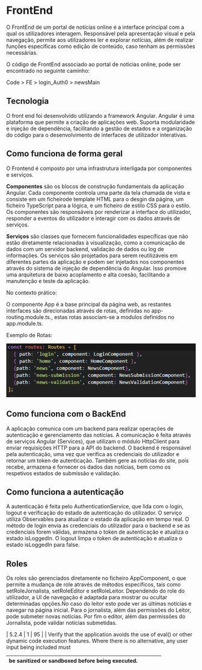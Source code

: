 # FrontEnd

O FrontEnd de um portal de notícias online é a interface principal com a qual os utilizadores interagem. Responsável pela apresentação visual e pela navegação, permite aos utilizadores ler e explorar notícias, além de realizar funções específicas como edição de conteúdo, caso tenham as permissões necessárias.

O código de FrontEnd associado ao portal de noticias online, pode ser encontrado no seguinte caminho:

Code > FE > login_Auth0 > newsMain

## Tecnologia

O front end foi desenvolvido utilizando a framework Angular. Angular é uma plataforma que permite a criação de aplicações web. Suporta modularidade e injeção de dependência, facilitando a gestão de estados e a organização do código para o desenvolvimento de interfaces de utilizador interativas.

## Como funciona de forma geral

O Frontend é composto por uma infrastrutura interligada por componentes e serviços.

**Componentes** são os blocos de construção fundamentais da aplicação Angular. Cada componente controla uma parte da tela chamada de vista e consiste em um ficheirode template HTML para o desgin da página, um ficheiro TypeScript para a lógica, e um ficheiro de estilo CSS para o estilo. Os componentes são responsáveis por renderizar a interface do utilizador, responder a eventos do utilizador e interagir com os dados através de serviços.

**Serviços** são classes que fornecem funcionalidades específicas que não estão diretamente relacionadas à visualização, como a comunicação de dados com um servidor backend, validação de dados ou log de informações. Os serviços são projetados para serem reutilizáveis em diferentes partes da aplicação e podem ser injetados nos componentes através do sistema de injeção de dependência do Angular. Isso promove uma arquitetura de baixo acoplamento e alta coesão, facilitando a manutenção e teste da aplicação.

No contexto prático:

O componente App é a base principal da página web, as restantes interfaces são direcionadas através de rotas, definidas no app-routing.module.ts., estas rotas associam-se a modulos definidos no app.module.ts.

Exemplo de Rotas:

![1716151506885](image/FrontEnd/1716151506885.png)

## Como funciona com o BackEnd

A aplicação comunica com um backend para realizar operações de autenticação e gerenciamento das notícias. A comunicação é feita através de serviços Angular (Services), que utilizam o módulo HttpClient para enviar requisições HTTP para a API do backend. O backend é responsável pela autenticação, uma vez que verifica as credenciais do utilizador e retornar um token de autenticação.
Também gere as notícias do site, pois recebe, armazena e fornecer os dados das notícias, bem como os respetivos estados de submissão e validação.

## Como funciona a autenticação

A autenticação é feita pelo AuthenticationService, que lida com o login, logout e verificação do estado de autenticação do utilizador. O serviço utiliza Observables para atualizar o estado da aplicação em tempo real. O método de login envia as credenciais do utilizador para o backend e se as credenciais forem válidas, armazena o token de autenticação e atualiza o estado isLoggedIn. O logout limpa o token de autenticação e atualiza o estado isLoggedIn para false.

## Roles

Os roles são gerenciados diretamente no ficheiro AppComponent, o que permite a mudança de role através de métodos específicos, tais como setRoleJornalista, setRoleEditor e setRoleLeitor. Dependendo do role do utilizador, a UI de navegação é adaptada para mostrar ou ocultar determinadas opções.No caso do leitor esto pode ver as últimas notícias e navegar na página inicial. Para o jornalista, além das permissões do Leitor, pode submeter novas notícias. Por fim o editor, além das permissões do Jornalista, pode validar notícias submetidas.



| 5.2.4 | 1 | 95 |   | Verify that the
  application avoids the use of eval() or other dynamic code execution
  features. Where there is no alternative, any user input being included must

| be sanitized or sandboxed before being executed. |  |  |  |  |
| ------------------------------------------------ | - | - | - | - |
